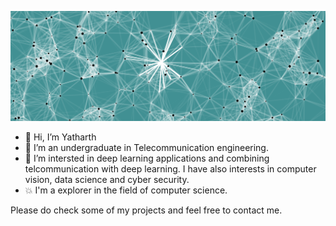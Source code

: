 ![alt text](https://github.com/yangsong24/yangsong24/blob/main/nn.png)

- 👋 Hi, I’m Yatharth
- 👀 I’m an undergraduate in Telecommunication engineering.
- 🌱 I’m intersted in deep learning
 applications and combining telcommunication with deep learning.
 I have also interests in computer vision, data science and cyber security.
 - 💥 I'm a explorer in the field of computer science.
 
 Please do check some of my projects and feel free to contact me.

<!---
yangsong24/yangsong24 is a ✨ special ✨ repository because its `README.md` (this file) appears on your GitHub profile.
You can click the Preview link to take a look at your changes.
--->
